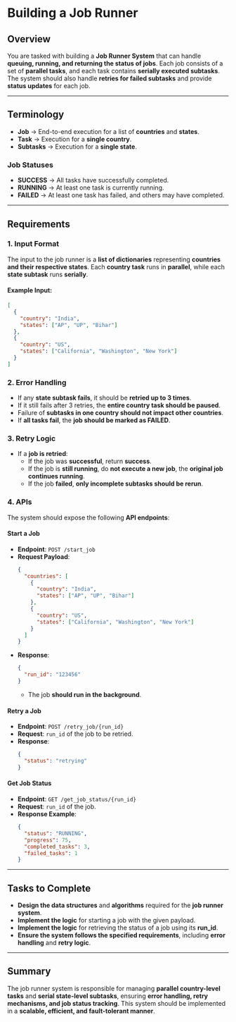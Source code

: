# Building a Job Runner

## Overview
You are tasked with building a **Job Runner System** that can handle **queuing, running, and returning the status of jobs**. Each job consists of a set of **parallel tasks**, and each task contains **serially executed subtasks**. The system should also handle **retries for failed subtasks** and provide **status updates** for each job.

---

## Terminology
- **Job** → End-to-end execution for a list of **countries** and **states**.
- **Task** → Execution for a **single country**.
- **Subtasks** → Execution for a **single state**.

### Job Statuses
- **SUCCESS** → All tasks have successfully completed.
- **RUNNING** → At least one task is currently running.
- **FAILED** → At least one task has failed, and others may have completed.

---

## Requirements

### **1. Input Format**
The input to the job runner is a **list of dictionaries** representing **countries and their respective states**. Each **country task** runs in **parallel**, while each **state subtask** runs **serially**.

#### **Example Input:**
```json
[
  {  
    "country": "India",
    "states": ["AP", "UP", "Bihar"]
  },
  { 
    "country": "US",
    "states": ["California", "Washington", "New York"]
  }
]
```

### **2. Error Handling**
- If any **state subtask fails**, it should be **retried up to 3 times**.
- If it still fails after 3 retries, the **entire country task should be paused**.
- Failure of **subtasks in one country should not impact other countries**.
- If **all tasks fail**, the **job should be marked as FAILED**.

### **3. Retry Logic**
- If a **job is retried**:
  - If the job was **successful**, return **success**.
  - If the job is **still running**, do **not execute a new job**, the **original job continues running**.
  - If the job **failed**, **only incomplete subtasks should be rerun**.

### **4. APIs**
The system should expose the following **API endpoints**:

#### **Start a Job**
- **Endpoint**: `POST /start_job`
- **Request Payload**:
  ```json
  {
    "countries": [
      {
        "country": "India",
        "states": ["AP", "UP", "Bihar"]
      },
      {
        "country": "US",
        "states": ["California", "Washington", "New York"]
      }
    ]
  }
  ```
- **Response**:
  ```json
  {
    "run_id": "123456"
  }
  ```
  - The job **should run in the background**.

#### **Retry a Job**
- **Endpoint**: `POST /retry_job/{run_id}`
- **Request**: `run_id` of the job to be retried.
- **Response**:
  ```json
  {
    "status": "retrying"
  }
  ```

#### **Get Job Status**
- **Endpoint**: `GET /get_job_status/{run_id}`
- **Request**: `run_id` of the job.
- **Response Example**:
  ```json
  {
    "status": "RUNNING",
    "progress": 75,
    "completed_tasks": 3,
    "failed_tasks": 1
  }
  ```

---

## Tasks to Complete
- **Design the data structures** and **algorithms** required for the **job runner system**.
- **Implement the logic** for starting a job with the given payload.
- **Implement the logic** for retrieving the status of a job using its **run_id**.
- **Ensure the system follows the specified requirements**, including **error handling** and **retry logic**.

---

## Summary
The job runner system is responsible for managing **parallel country-level tasks** and **serial state-level subtasks**, ensuring **error handling, retry mechanisms, and job status tracking**. This system should be implemented in a **scalable, efficient, and fault-tolerant manner**.
